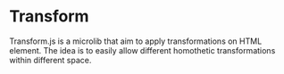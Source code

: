 Transform
=========

Transform.js is a microlib that aim to apply transformations on HTML element. The idea is to easily allow different homothetic transformations within different space.  